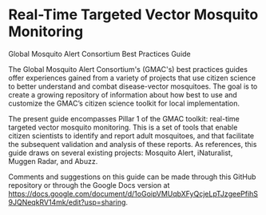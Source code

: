 # Real-Time Targeted Vector Mosquito Monitoring

Global Mosquito Alert Consortium Best Practices Guide

The Global Mosquito Alert Consortium's (GMAC's) best practices guides offer experiences gained from a variety of projects that use citizen science to better understand and combat disease-vector mosquitoes. The goal is to create a growing repository of information about how best to use and customize the GMAC’s citizen science toolkit for local implementation.

The present guide encompasses Pillar 1 of the GMAC toolkit: real-time targeted vector mosquito monitoring. This is a set of tools that enable citizen scientists to identify and report adult mosquitoes, and that facilitate the subsequent validation and analysis of these reports. As references, this guide draws on several existing projects: Mosquito Alert, iNaturalist, Muggen Radar, and Abuzz.

Comments and suggestions on this guide can be made through this GitHub repository or through the Google Docs version at https://docs.google.com/document/d/1oGoipVMUqbXFyQcjeLpTJzgeePfihS9JQNeqkRV14mk/edit?usp=sharing.